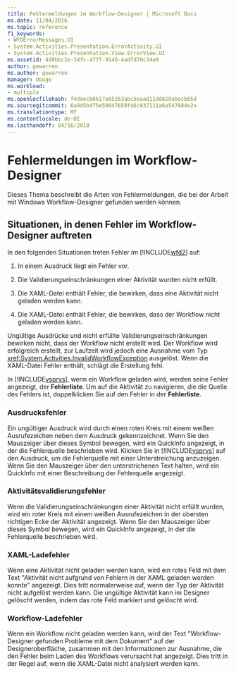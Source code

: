 ```yaml
---
title: Fehlermeldungen im Workflow-Designer | Microsoft Docs
ms.date: 11/04/2016
ms.topic: reference
f1_keywords:
- WFDErrorMessages.UI
- System.Activities.Presentation.ErrorActivity.UI
- System.Activities.Presentation.View.ErrorView.UI
ms.assetid: 4d8bbc2e-34fc-477f-9140-4adfd70c34a0
author: gewarren
ms.author: gewarren
manager: douge
ms.workload:
- multiple
ms.openlocfilehash: f4deecb6617e85263abc5eaad11dd829abecb05d
ms.sourcegitcommit: 6a9d5bd75e50947659fd6c837111a6a547884e2a
ms.translationtype: MT
ms.contentlocale: de-DE
ms.lasthandoff: 04/16/2018
---
```

# <a name="error-messages-in-workflow-designer"></a>Fehlermeldungen im Workflow-Designer
Dieses Thema beschreibt die Arten von Fehlermeldungen, die bei der Arbeit mit Windows Workflow-Designer gefunden werden können.

## <a name="situations-in-which-errors-in-the-workflow-designer-occur"></a>Situationen, in denen Fehler im Workflow-Designer auftreten
 In den folgenden Situationen treten Fehler im [!INCLUDE[wfd2](../workflow-designer/includes/wfd2_md.md)] auf:

1.  In einem Ausdruck liegt ein Fehler vor.

2.  Die Validierungseinschränkungen einer Aktivität wurden nicht erfüllt.

3.  Die XAML-Datei enthält Fehler, die bewirken, dass eine Aktivität nicht geladen werden kann.

4.  Die XAML-Datei enthält Fehler, die bewirken, dass der Workflow nicht geladen werden kann.

 Ungültige Ausdrücke und nicht erfüllte Validierungseinschränkungen bewirken nicht, dass der Workflow nicht erstellt wird. Der Workflow wird erfolgreich erstellt, zur Laufzeit wird jedoch eine Ausnahme vom Typ <xref:System.Activities.InvalidWorkflowException> ausgelöst. Wenn die XAML-Datei Fehler enthält, schlägt die Erstellung fehl.

 In [!INCLUDE[vsprvs](../code-quality/includes/vsprvs_md.md)], wenn ein Workflow geladen wird, werden seine Fehler angezeigt, der **Fehlerliste**. Um auf die Aktivität zu navigieren, die die Quelle des Fehlers ist, doppelklicken Sie auf den Fehler in der **Fehlerliste**.

### <a name="expression-errors"></a>Ausdrucksfehler
 Ein ungültiger Ausdruck wird durch einen roten Kreis mit einem weißen Ausrufezeichen neben dem Ausdruck gekennzeichnet. Wenn Sie den Mauszeiger über dieses Symbol bewegen, wird ein QuickInfo angezeigt, in der die Fehlerquelle beschrieben wird. Klicken Sie in [!INCLUDE[vsprvs](../code-quality/includes/vsprvs_md.md)] auf den Ausdruck, um die Fehlerquelle mit einer Unterstreichung anzuzeigen. Wenn Sie den Mauszeiger über den unterstrichenen Text halten, wird ein QuickInfo mit einer Beschreibung der Fehlerquelle angezeigt.

### <a name="activity-validation-errors"></a>Aktivitätsvalidierungsfehler
 Wenn die Validierungseinschränkungen einer Aktivität nicht erfüllt wurden, wird ein roter Kreis mit einem weißen Ausrufezeichen in der obersten richtigen Ecke der Aktivität angezeigt. Wenn Sie den Mauszeiger über dieses Symbol bewegen, wird ein QuickInfo angezeigt, in der die Fehlerquelle beschrieben wird.

### <a name="xaml-load-errors"></a>XAML-Ladefehler
 Wenn eine Aktivität nicht geladen werden kann, wird ein rotes Feld mit dem Text "Aktivität nicht aufgrund von Fehlern in der XAML geladen werden konnte" angezeigt. Dies tritt normalerweise auf, wenn der Typ der Aktivität nicht aufgelöst werden kann. Die ungültige Aktivität kann im Designer gelöscht werden, indem das rote Feld markiert und gelöscht wird.

### <a name="workflow-load-errors"></a>Workflow-Ladefehler
 Wenn ein Workflow nicht geladen werden kann, wird der Text "Workflow-Designer gefunden Probleme mit dem Dokument" auf der Designeroberfläche, zusammen mit den Informationen zur Ausnahme, die den Fehler beim Laden des Workflows verursacht hat angezeigt. Dies tritt in der Regel auf, wenn die XAML-Datei nicht analysiert werden kann.